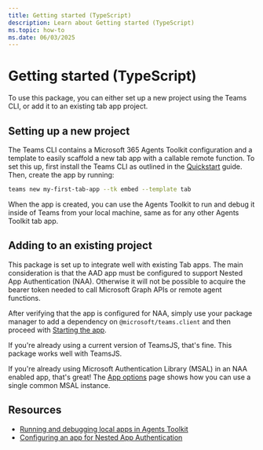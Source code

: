 ```yaml
---
title: Getting started (TypeScript)
description: Learn about Getting started (TypeScript)
ms.topic: how-to
ms.date: 06/03/2025
---
```


# Getting started (TypeScript)

To use this package, you can either set up a new project using the Teams CLI, or add it to an existing tab app project.

## Setting up a new project
The Teams CLI contains a Microsoft 365 Agents Toolkit configuration and a template to easily scaffold a new tab app with a callable remote function. To set this up, first install the Teams CLI as outlined in the [Quickstart](../../getting-started/quickstart.md) guide. Then, create the app by running:


```sh
teams new my-first-tab-app --tk embed --template tab
```


When the app is created, you can use the Agents Toolkit to run and debug it inside of Teams from your local machine, same as for any other Agents Toolkit tab app.

## Adding to an existing project
This package is set up to integrate well with existing Tab apps. The main consideration is that the AAD app must be configured to support Nested App Authentication (NAA). Otherwise it will not be possible to acquire the bearer token needed to call Microsoft Graph APIs or remote agent functions.

After verifying that the app is configured for NAA, simply use your package manager to add a dependency on `@microsoft/teams.client` and then proceed with [Starting the app](./using-the-app.md).

If you're already using a current version of TeamsJS, that's fine. This package works well with TeamsJS.

If you're already using Microsoft Authentication Library (MSAL) in an NAA enabled app, that's great! The [App options](./app-options.md) page shows how you can use a single common MSAL instance.

## Resources
 - [Running and debugging local apps in Agents Toolkit](https://learn.microsoft.com/en-us/microsoftteams/platform/toolkit/debug-local?tabs=Windows)
 - [Configuring an app for Nested App Authentication](https://learn.microsoft.com/en-us/microsoftteams/platform/concepts/authentication/nested-authentication#configure-naa)